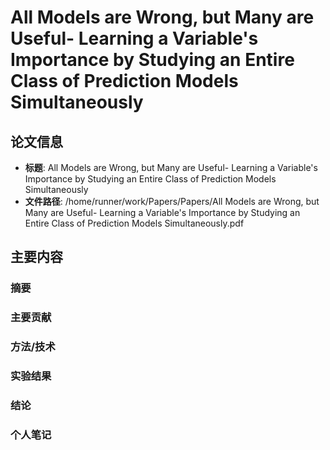 # All Models are Wrong, but Many are Useful- Learning a Variable's Importance by Studying an Entire Class of Prediction Models Simultaneously

## 论文信息
- **标题**: All Models are Wrong, but Many are Useful- Learning a Variable's Importance by Studying an Entire Class of Prediction Models Simultaneously
- **文件路径**: /home/runner/work/Papers/Papers/All Models are Wrong, but Many are Useful- Learning a Variable's Importance by Studying an Entire Class of Prediction Models Simultaneously.pdf

## 主要内容

### 摘要


### 主要贡献


### 方法/技术


### 实验结果


### 结论


### 个人笔记


